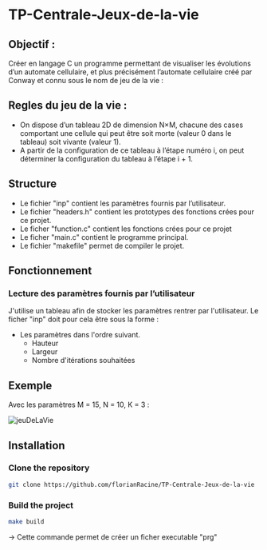 # TP-Centrale-Jeux-de-la-vie

## Objectif : 

Créer en langage C un programme permettant de visualiser les évolutions d’un automate cellulaire, et plus précisément l’automate cellulaire créé par Conway et connu sous le nom de jeu de la vie :

## Regles du jeu de la vie :

* On dispose d’un tableau 2D de dimension N×M, chacune des cases comportant une cellule qui peut être
soit morte (valeur 0 dans le tableau) soit vivante (valeur 1).
* A partir de la configuration de ce tableau à l’étape numéro i, on peut déterminer la configuration du tableau à l’étape i + 1.

## Structure

* Le fichier "inp" contient les paramètres fournis par l’utilisateur.
* Le fichier "headers.h" contient les prototypes des fonctions crées pour ce projet.
* Le ficher "function.c" contient les fonctions crées pour ce projet
* Le ficher "main.c" contient le programme principal.
* Le fichier "makefile" permet de compiler le projet.

## Fonctionnement

### Lecture des paramètres fournis par l’utilisateur

J'utilise un tableau afin de stocker les paramètres rentrer par l'utilisateur.
Le ficher "inp" doit pour cela être sous la forme :
* Les paramètres dans l'ordre suivant.
  * Hauteur
  * Largeur
  * Nombre d'itérations souhaitées

## Exemple

Avec les paramètres M = 15, N = 10, K = 3 :

![jeuDeLaVie](https://user-images.githubusercontent.com/103432737/231215091-2982a791-2631-4c68-b3f9-b41ae5b7e7b2.png)

## Installation

### Clone the repository

```bash
git clone https://github.com/florianRacine/TP-Centrale-Jeux-de-la-vie
```

### Build the project

```bash
make build
```
-> Cette commande permet de créer un ficher executable "prg"
